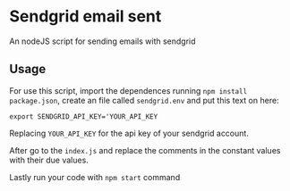 # Sendgrid email sent
An nodeJS script for sending emails with sendgrid

## Usage
For use this script, import the dependences running `npm install package.json`, create an file called `sendgrid.env` and put this text on here:

`export SENDGRID_API_KEY='YOUR_API_KEY`

Replacing `YOUR_API_KEY` for the api key of your sendgrid account.

After go to the `index.js` and replace the comments in the constant values with their due values.

Lastly run your code with `npm start` command
